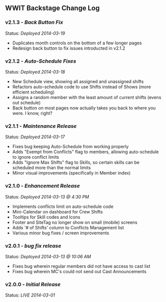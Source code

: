 WWIT Backstage Change Log
-------------------------

### v2.1.3 - _Back Button Fix_
 Status: _Deployed 2014-03-19_

 - Duplicates month controls on the bottom of a few longer pages
 - Redesign back button to fix issues introducted in v2.1.2

### v2.1.2 - _Auto-Schedule Fixes_
 Status: _Deployed 2014-03-18_

 - New Schedule view, showing all assigned and unassigned shifts
 - Refactors auto-schedule code to use Shifts instead of Shows (more efficient scheduling)
 - Assigns a random member with the least amount of current shifts (evens out schedule)
 - Back button on most pages now actually takes you back to where you were. I know, right?

### v2.1.1 - _Maintenance Release_
 Status: _Deployed 2014-03-17_

 - Fixes bug keeping Auto-Schedule from working properly
 - Adds "Exempt from Conflicts" flag to members, allowing auto-schedule to ignore conflict limits
 - Adds "Ignore Max Shifts" flag to Skills, so certain skills can be scheduled more than the normal limits
 - Minor visual improvements (specifically in Member index)

### v2.1.0 - _Enhancement Release_
 Status: _Deployed 2014-03-13 @ 4:30 PM_

 - Implements conflicts limit on auto-schedule code
 - Mini-Calendar on dashboard for Crew Shifts
 - Tooltips for Skill codes and Icons
 - Footer and SiteTag no longer show on small (mobile) screens
 - Adds '# of Shifts' column to Conflicts Management list
 - Various minor bug fixes / screen improvements

### v2.0.1 - _bug fix release_
 Status: _Deployed 2014-03-13 @ 10:06 AM_

 - Fixes bug wherein regular members did not have access to cast list
 - Fixes bug wherein MC's could not send out Cast Announcements

### v2.0.0 - _Initial Release_
 Status: _LIVE 2014-03-01_
